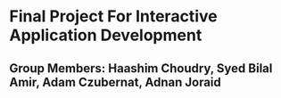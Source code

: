 # Final Project For Interactive Application Development 

## Group Members: Haashim Choudry, Syed Bilal Amir, Adam Czubernat, Adnan Joraid
